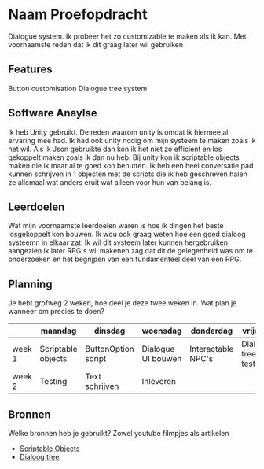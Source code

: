 
# Naam Proefopdracht


Dialogue system. Ik probeer het zo customizable te maken als ik kan. Met voornaamste reden dat ik dit graag later wil gebruiken
## Features
Button customisation
Dialogue tree system

## Software Anaylse 
Ik heb Unity gebruikt. De reden waarom unity is omdat ik hiermee al ervaring mee had. Ik had ook unity nodig om mijn systeem te maken zoals ik het wil. Als ik Json gebruikte dan kon ik het niet zo efficient en los gekoppelt maken zoals ik dan nu heb.
Bij unity kon ik scriptable objects maken die ik maar al te goed kon benutten. Ik heb een heel conversatie pad kunnen schrijven in 1 objecten met de scripts die ik heb geschreven halen ze allemaal wat anders eruit wat alleen voor hun van belang is.

## Leerdoelen 
Wat mijn voornaamste leerdoelen waren is hoe ik dingen het beste losgekoppelt kon bouwen. Ik wou ook graag weten hoe een goed dialoog systeemn in elkaar zat.
Ik wil dit systeem later kunnen hergebruiken aangezien ik later RPG's wil makenen zag dat dit de gelegenheid was om te onderzoeken en het begrijpen van een fundamenteel deel van een RPG.

## Planning 
Je hebt grofweg 2 weken, hoe deel je deze twee weken in. Wat plan je wanneer om precies te doen?

| | maandag | dinsdag | woensdag | donderdag | vrijdag |
|--- |---| --- | --- | --- | --- |
|week 1 |Scriptable objects | ButtonOption script| Dialogue UI bouwen| Interactable NPC's | Dialoog tree testing.
|week 2 |Testing| Text schrijven| Inleveren

## Bronnen
Welke bronnen heb je gebruikt? Zowel youtube filmpjes als artikelen

- [Scriptable Objects](https://www.youtube.com/watch?v=aPXvoWVabPY)
- [Dialoog tree](http://www.liamsorta.co.uk/2017/07/30/scriptable-object-based-dialogue-system/)
